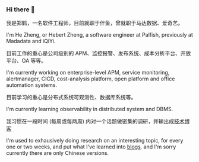 ### Hi there 👋

我是郑鹤，一名软件工程师，目前就职于伴鱼，曾就职于马达数据、爱奇艺。

I'm He Zheng, or Hebert Zheng, a software engineer at Palfish, previously at Madadata and iQiYi.

目前工作的重心是公司级别的 APM、监控报警、发布系统、成本分析平台、开放平台、OA 等等。

I'm currently working on enterprise-level APM, service monitoring, alertmanager, CICD, cost-analysis platform, open platform and office automation systems.

目前学习的重心是分布式系统可观测性、数据库系统等。

I'm currently learning observability in distributed system and DBMS.

我习惯在一段时间 (每周或每两周) 内对一个话题做密集的调研，并输出成[技术博客](https://github.com/ZhengHe-MD/blog)

I'm used to exhausively doing research on an interesting topic, for every one or two weeks, and put what I've learned into [blogs](https://github.com/ZhengHe-MD/blog). and I'm sorry currently there are only Chinese versions.



<!--
**ZhengHe-MD/ZhengHe-MD** is a ✨ _special_ ✨ repository because its `README.md` (this file) appears on your GitHub profile.

Here are some ideas to get you started:

- 🔭 I’m currently working on ...
- 🌱 I’m currently learning ...
- 👯 I’m looking to collaborate on ...
- 🤔 I’m looking for help with ...
- 💬 Ask me about ...
- 📫 How to reach me: ...
- 😄 Pronouns: ...
- ⚡ Fun fact: ...
-->
